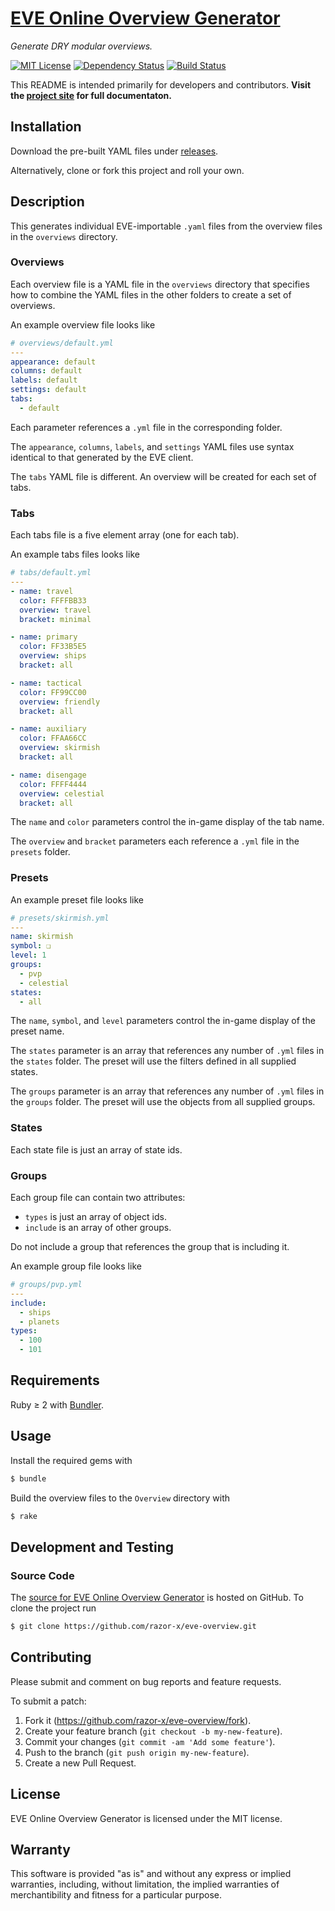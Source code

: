 # [EVE Online Overview Generator]

_Generate DRY modular overviews._

[![MIT License](http://img.shields.io/badge/license-MIT-red.svg?style=flat)](./LICENSE.txt)
[![Dependency Status](http://img.shields.io/gemnasium/razor-x/eve-overview.svg?style=flat)](https://gemnasium.com/razor-x/eve-overview)
[![Build Status](http://img.shields.io/travis/razor-x/eve-overview/master.svg?style=flat)](https://travis-ci.org/razor-x/eve-overview)

This README is intended primarily for developers and contributors.
__Visit the [project site][EVE Online Overview Generator] for full documentaton.__

[EVE Online Overview Generator]: http://io.evansosenko.com/eve-overview/

## Installation

Download the pre-built YAML files under [releases].

Alternatively, clone or fork this project and roll your own.

[releases]: https://github.com/razor-x/eve-overview/releases

## Description

This generates individual EVE-importable `.yaml` files
from the overview files in the `overviews` directory.

### Overviews

Each overview file is a YAML file in the `overviews` directory
that specifies how to combine the YAML files
in the other folders to create a set of overviews.

An example overview file looks like

````yaml
# overviews/default.yml
---
appearance: default
columns: default
labels: default
settings: default
tabs:
  - default
````

Each parameter references a `.yml` file in the corresponding folder.

The `appearance`, `columns`, `labels`, and `settings`
YAML files use syntax identical to that generated by the EVE client.

The `tabs` YAML file is different.
An overview will be created for each set of tabs.

### Tabs

Each tabs file is a five element array (one for each tab).

An example tabs files looks like

````yaml
# tabs/default.yml
---
- name: travel
  color: FFFFBB33
  overview: travel
  bracket: minimal

- name: primary
  color: FF33B5E5
  overview: ships
  bracket: all

- name: tactical
  color: FF99CC00
  overview: friendly
  bracket: all

- name: auxiliary
  color: FFAA66CC
  overview: skirmish
  bracket: all

- name: disengage
  color: FFFF4444
  overview: celestial
  bracket: all
````

The `name` and `color` parameters control
the in-game display of the tab name.

The `overview` and `bracket` parameters each reference
a `.yml` file in the `presets` folder.

### Presets

An example preset file looks like

````yaml
# presets/skirmish.yml
---
name: skirmish
symbol: ❏
level: 1
groups:
  - pvp
  - celestial
states:
  - all
````

The `name`, `symbol`, and `level` parameters control
the in-game display of the preset name.

The `states` parameter is an array that references any number of
`.yml` files in the `states` folder.
The preset will use the filters defined in all supplied states.

The `groups` parameter is an array that references any number of
`.yml` files in the `groups` folder.
The preset will use the objects from all supplied groups.

### States

Each state file is just an array of state ids.

### Groups

Each group file can contain two attributes:

- `types` is just an array of object ids.
- `include` is an array of other groups.

Do not include a group that references the group that is including it.

An example group file looks like

````yaml
# groups/pvp.yml
---
include:
  - ships
  - planets
types:
  - 100
  - 101
````

## Requirements

Ruby ≥ 2 with [Bundler](http://bundler.io/).

[Bundler]: http://bundler.io/

## Usage

Install the required gems with

````bash
$ bundle
````

Build the overview files to the `Overview` directory with

````bash
$ rake
````

## Development and Testing

### Source Code

The [source for EVE Online Overview Generator][source]
is hosted on GitHub.
To clone the project run

````bash
$ git clone https://github.com/razor-x/eve-overview.git
````

[source]: https://github.com/razor-x/eve-overview

## Contributing

Please submit and comment on bug reports and feature requests.

To submit a patch:

1. Fork it (https://github.com/razor-x/eve-overview/fork).
2. Create your feature branch (`git checkout -b my-new-feature`).
3. Commit your changes (`git commit -am 'Add some feature'`).
4. Push to the branch (`git push origin my-new-feature`).
5. Create a new Pull Request.

## License

EVE Online Overview Generator is licensed under the MIT license.

## Warranty

This software is provided "as is" and without any express or
implied warranties, including, without limitation, the implied
warranties of merchantibility and fitness for a particular
purpose.
